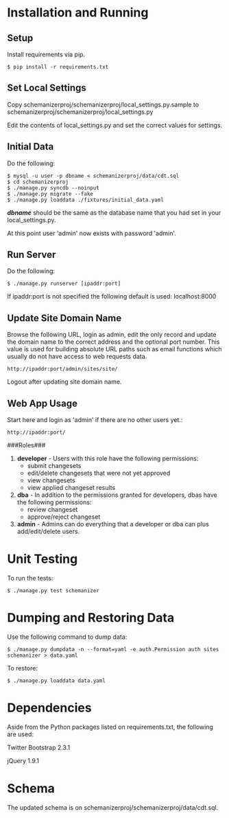 Installation and Running
========================

Setup
-----

Install requirements via pip.

```
$ pip install -r requirements.txt
```

Set Local Settings
------------------

Copy schemanizerproj/schemanizerproj/local_settings.py.sample to schemanizerproj/schemanizerproj/local_settings.py

Edit the contents of local_settings.py and set the correct values for settings.

Initial Data
------------

Do the following:

```
$ mysql -u user -p dbname < schemanizerproj/data/cdt.sql
$ cd schemanizerproj
$ ./manage.py syncdb --noinput
$ ./manage.py migrate --fake
$ ./manage.py loaddata ./fixtures/initial_data.yaml
```

_**dbname**_ should be the same as the database name that you had set in your local_settings.py.

At this point user 'admin' now exists with password 'admin'.


Run Server
----------

Do the following:

```
$ ./manage.py runserver [ipaddr:port]
```

If ipaddr:port is not specified the following default is used:
localhost:8000


Update Site Domain Name
-----------------------

Browse the following URL, login as admin, edit the only record and update
the domain name to the correct address and the optional port number.
This value is used for building absolute URL paths such as email functions
which usually do not have access to web requests data.

```
http://ipaddr:port/admin/sites/site/
```

Logout after updating site domain name.


Web App Usage
-------------

Start here and login as 'admin' if there are no other users yet.:

```
http://ipaddr:port/
```

###Roles###

1. **developer** - Users with this role have the following permissions:
    * submit changesets
    * edit/delete changesets that were not yet approved
    * view changesets
    * view applied changeset results
2. **dba** - In addition to the permissions granted for developers, dbas have
the following permissions:
    * review changeset
    * approve/reject changeset
3. **admin** - Admins can do everything that a developer or dba can
plus add/edit/delete users.


Unit Testing
============

To run the tests:

```
$ ./manage.py test schemanizer
```


Dumping and Restoring Data
==========================

Use the following command to dump data:

```
$ ./manage.py dumpdata -n --format=yaml -e auth.Permission auth sites schemanizer > data.yaml
```

To restore:

```
$ ./manage.py loaddata data.yaml
```

Dependencies
============

Aside from the Python packages listed on requirements.txt,
the following are used:

Twitter Bootstrap 2.3.1

jQuery 1.9.1


Schema
======

The updated schema is on schemanizerproj/schemanizerproj/data/cdt.sql.

